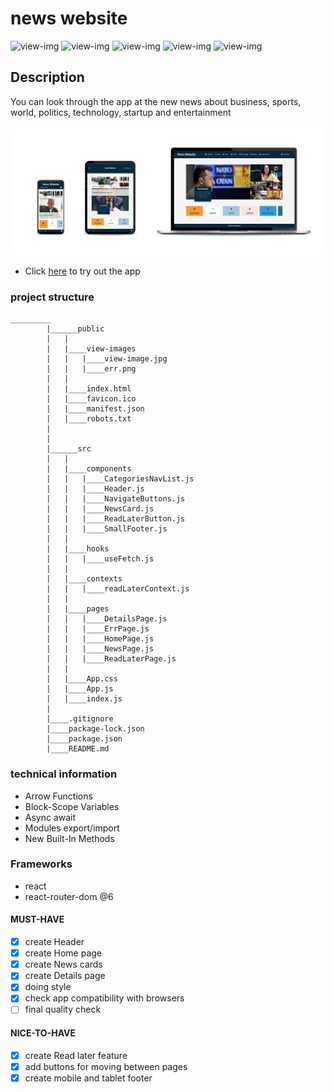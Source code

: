 # news website

![view-img](https://camo.githubusercontent.com/49fbb99f92674cc6825349b154b65aaf4064aec465d61e8e1f9fb99da3d922a1/68747470733a2f2f696d672e736869656c64732e696f2f62616467652f68746d6c352d2532334533344632362e7376673f7374796c653d666f722d7468652d6261646765266c6f676f3d68746d6c35266c6f676f436f6c6f723d7768697465)
![view-img](https://camo.githubusercontent.com/e6b67b27998fca3bccf4c0ee479fc8f9de09d91f389cccfbe6cb1e29c10cfbd7/68747470733a2f2f696d672e736869656c64732e696f2f62616467652f637373332d2532333135373242362e7376673f7374796c653d666f722d7468652d6261646765266c6f676f3d63737333266c6f676f436f6c6f723d7768697465)
![view-img](https://camo.githubusercontent.com/aeddc848275a1ffce386dc81c04541654ca07b2c43bbb8ad251085c962672aea/68747470733a2f2f696d672e736869656c64732e696f2f62616467652f6a6176617363726970742d2532333332333333302e7376673f7374796c653d666f722d7468652d6261646765266c6f676f3d6a617661736372697074266c6f676f436f6c6f723d253233463744463145)
![view-img](https://camo.githubusercontent.com/faec9d89bd2c7d47b91d988dcd0f27011c27e8191d45836cfa36bf2b3c2a92bd/68747470733a2f2f696d672e736869656c64732e696f2f7374617469632f76313f7374796c653d666f722d7468652d6261646765266d6573736167653d4e6f64652e6a7326636f6c6f723d333339393333266c6f676f3d4e6f64652e6a73266c6f676f436f6c6f723d464646464646266c6162656c3d)
![view-img](https://camo.githubusercontent.com/67a01fa7cf337616274f39c070a11638f2e65720e414ef55b8dd3f9c2a803b2a/68747470733a2f2f696d672e736869656c64732e696f2f7374617469632f76313f7374796c653d666f722d7468652d6261646765266d6573736167653d526561637426636f6c6f723d323232323232266c6f676f3d5265616374266c6f676f436f6c6f723d363144414642266c6162656c3d)

## Description

You can look through the app at the new news about business, sports, world, politics, technology, startup and entertainment

![view-img](./public/view-images/news-website.jpg)

- Click [here](https://grand-bienenstitch-b51d26.netlify.app/) to try out the app

### project structure

```
_________
        |______public
        |   |
        |   |____view-images
        |   |   |____view-image.jpg
        |   |   |____err.png
        |   |
        |   |____index.html
        |   |____favicon.ico
        |   |____manifest.json
        |   |____robots.txt
        |
        |
        |______src
        |   |
        |   |____components
        |   |   |____CategoriesNavList.js
        |   |   |____Header.js
        |   |   |____NavigateButtons.js
        |   |   |____NewsCard.js
        |   |   |____ReadLaterButton.js
        |   |   |____SmallFooter.js
        |   |
        |   |____hooks
        |   |   |____useFetch.js
        |   |
        |   |____contexts
        |   |   |____readLaterContext.js
        |   |
        |   |____pages
        |   |   |____DetailsPage.js
        |   |   |____ErrPage.js
        |   |   |____HomePage.js
        |   |   |____NewsPage.js
        |   |   |____ReadLaterPage.js
        |   |
        |   |____App.css
        |   |____App.js
        |   |____index.js
        |
        |____.gitignore
        |____package-lock.json
        |____package.json
        |____README.md
```

### technical information

- Arrow Functions
- Block-Scope Variables
- Async await
- Modules export/import
- New Built-In Methods

### Frameworks

- react
- react-router-dom @6

#### MUST-HAVE

- [x] create Header
- [x] create Home page
- [x] create News cards
- [x] create Details page
- [x] doing style
- [x] check app compatibility with browsers
- [ ] final quality check

#### NICE-TO-HAVE

- [x] create Read later feature
- [x] add buttons for moving between pages
- [x] create mobile and tablet footer
